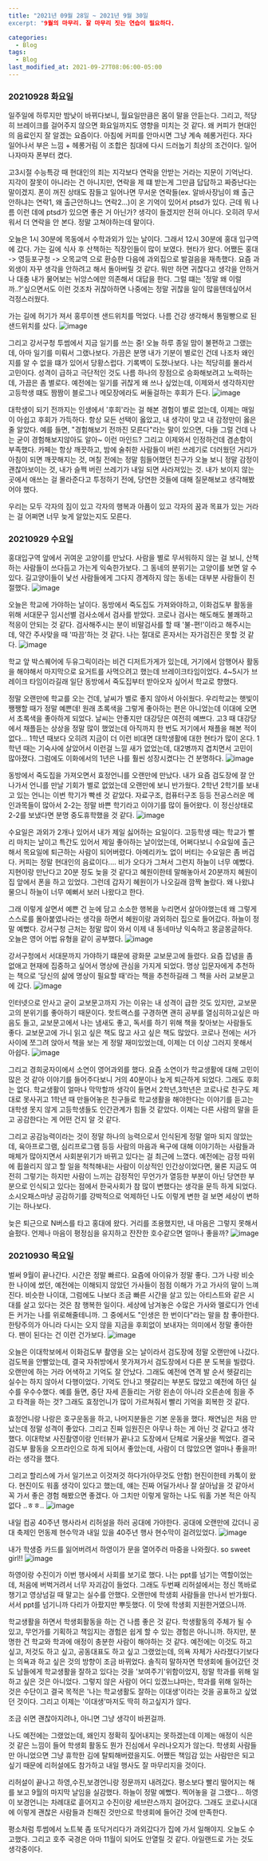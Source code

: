 ```yaml
---
title: "2021년 09월 28일 ~ 2021년 9월 30일
excerpt: "9월의 마무리. 잘 마무리 짓는 연습이 필요하다.

categories:
  - Blog
tags:
  - Blog
last_modified_at: 2021-09-27T08:06:00-05:00
---
```

### 20210928 화요일
일주일에 하루지만 밤낮이 바뀌다보니, 월요일만큼은 몸이 말을 안듣는다. 그리고, 적당히 브레이크를 걸어주지 않으면 화요일까지도 영향을 미치는 것 같다.
왜 커피가 현대인의 음료인지 잘 알겠는 요즘이다. 아침에 커피를 안마시면 그냥 계속 헤롱거린다. 자다 일어나서 부은 느낌 + 헤롱거림 이 조합은 침대에 다시 드러눕기 최상의 조건이다.
일어나자마자 폰부터 켰다.

고3시절 수능특강 때 현대인의 죄는 지각보다 연락을 안받는 거라는 지문이 기억난다. 지각이 잘못이 아니라는 건 아니지만, 연락을 제 떄 받는게 그만큼 답답하고 짜증난다는 말이겠지.
폰이 꺼진 상태도 잠들고 일어나면 무서운 연락들(ex. 알바사장님이 왜 출근안하냐는 연락1, 왜 출근안하냐느 연락2...)이 온 기억이 있어서 ptsd가 있다. 
근데 뭐 나름 이런 데에 ptsd가 있으면 좋은 거 아닌가? 생각이 들겠지만 전혀 아니다. 오히려 무서워서 더 연락을 안 본다. 정말 고쳐야하는데 말이다.

오늘은 1시 30분에 목동에서 수학과외가 있는 날이다. 그래서 12시 30분에 홍대 입구역에 갔다. 가는 길에 식사 후 산책하는 직장인들이 많이 보였다. 현타가 왔다.
어쨌든 홍대 -> 영등포구청 -> 오목교역 으로 환승한 다음에 과외집으로 발걸음을 재촉했다. 요즘 과외생이 자꾸 생각을 안하려고 해서 돌아버릴 것 같다. 
뭐만 하면 귀찮다고 생각을 안하거나 대충 내가 물어보는 뉘앙스에만 의존해서 대답을 한다. 그럴 떄는 '정말 왜 이럴까..?'싶으면서도 이런 것조차 귀찮아하면 나중에는 정말 귀찮을 일이 많을텐데싶어서 걱정스러웠다.

가는 길에 허기가 져서 홍루이젠 샌드위치를 먹었다. 나름 건강 생각해서 통밀빵으로 된 샌드위치를 샀다.
![image](https://user-images.githubusercontent.com/69496570/135064748-d66f9c1e-7863-428f-bac9-d286c51d449f.png)

그리고 강서구청 투썸에서 지금 일기를 쓰는 중! 오늘 하루 종일 맘이 불편하고 그랬는데, 아마 일기를 미뤄서 그랬나보다. 가끔은 분명 내가 기분이 별로인 건데 나조차 왜인지를 알 수 없을 떄가 있어서 당황스럽다.
기록벽이 도졌나보다. 나는 적당히를 몰라서 고민이다. 성격이 급하고 극단적인 것도 나름 하나의 장점으로 승화해보려고 노력하는데, 가끔은 좀 별로다.
예전에는 일기를 귀찮게 왜 쓰나 싶었는데, 이제와서 생각하지만 고등학생 떄도 짬짬이 블로그나 메모장에라도 써둘걸하는 후회가 든다.
![image](https://user-images.githubusercontent.com/69496570/135065808-5e5e7b9b-37f0-4a27-8c1f-c11f738ed307.png)

대학생이 되기 전까지는 인생에서 '후회'라는 걸 해본 경험이 별로 없는데, 이제는 매일이 아쉽고 후회가 가득하다. 항상 모든 선택이 옳았고, 내 생각이 맞고 내 감정만이 옳은 줄 알았다. 예를 들면, "경험해보기 전까진 모른다"라는 말이 있으면, 다들 그럴 건데 나는 굳이 경험해보지않아도 알아~ 이런 마인드? 그리고 이제와서 인정하건데 겸손함이 부족했다.
카페는 항상 깨끗하고, 밤에 술취한 사람들이 버린 쓰레기로 더러웠던 거리가 아침이 되면 깨끗해지는 것, 며칠 전에는 정말 힘들어했던 친구가 오늘 보니 정말 감정이 괜찮아보이는 것, 내가 슬쩍 버린 쓰레기가 내일 되면 사라져있는 것. 내가 보이지 않는 곳에서 애쓰는 걸 몰라준다고 투정하기 전에, 당연한 것들에 대해 질문해보고 생각해봤어야 했다.

우리는 모두 각자의 짐이 있고 각자의 행복과 아픔이 있고 각자의 꿈과 목표가 있는 거라는 걸 어쩌면 너무 늦게 알았는지도 모른다. 

### 20210929 수요일
홍대입구역 앞에서 귀여운 고양이를 만났다. 사람을 별로 무서워하지 않는 걸 보니, 산책하는 사람들이 쓰다듬고 가는게 익숙한가보다.
그 동네의 분위기는 고양이를 보면 알 수 있다. 길고양이들이 낯선 사람들에게 그다지 경계하지 않는 동네는 대부분 사람들이 친절했다.
![image](https://user-images.githubusercontent.com/69496570/135399629-033133ba-2b25-4473-ade5-b457d1c8a526.png)

오늘은 학교에 가야하는 날이다. 동방에서 죽도집도 가져와야하고, 이화검도부 활동을 위해 서대문구 임시선별 검사소에서 검사를 받았다. 코로나 검사는 해도해도 불쾌하고 적응이 안되는 것 같다.
검사해주시는 분이 비말검사를 할 때 '불-편!'이라고 해주시는데, 약간 주사맞을 때 '따끔'하는 것 같다. 나는 절대로 혼자서는 자가검진은 못할 것 같다.
![image](https://user-images.githubusercontent.com/69496570/135399078-2026d46c-0d89-4937-8f7f-1cb03f47b36f.png)

학교 앞 박스퀘어에 두유그릭이라는 비건 디저트가게가 있는데, 거기에서 암행어사 활동을 해야해서 마지막으로 요거트를 사먹으려고 했는데 브레이크타임이었다. 4~5시가 브레이크 타임이라길래 일단 동방에서 죽도집부터 받아오자 싶어서 학교로 향했다. 

정말 오랜만에 학교를 오는 건데, 날씨가 별로 좋지 않아서 아쉬웠다. 우리학교는 햇빛이 쨍쨍할 때가 정말 예쁜데! 원래 초록색을 그렇게 좋아하는 편은 아니었는데 이대에 오면서 초록색을 좋아하게 되었다.
날씨는 안좋지만 대강당은 여전히 예쁘다. 고3 때 대강당에서 채플듣는 상상을 정말 많이 했었는데 아직까지 한 번도 저기에서 채플을 해본 적이 없다...
1학년 때보다 오히려 지금이 더 이런 비대면 대학생활에 대한 현타가 많이 온다. 1학년 때는 기숙사에 살았어서 이런걸 느낄 새가 없었는데, 대2병까지 겹치면서 고민이 많아졌다.
그럼에도 이화에서의 1년은 나를 훨씬 성장시켰다는 건 분명하다.
![image](https://user-images.githubusercontent.com/69496570/135403151-17a2863b-5f33-447a-9a30-2cff5e965d91.png)

동방에서 죽도집을 가져오면서 효정언니를 오랜만에 만났다. 내가 요즘 검도장에 잘 안나가서 언니를 만날 기회가 별로 없었는데 오랜만에 보니 반가웠다. 2학년 2학기를 보내고 있는 언니는 이번 학기가 빡센 것 같았다.
자료구조, 컴퓨터구조 등등 전공스러운 메인과목들이 많아서 2-2는 정말 바쁜 학기라고 이야기를 많이 들어왔다. 이 정신상태로 2-2를 보냈다면 분명 중도휴학했을 것 같다.
![image](https://user-images.githubusercontent.com/69496570/135400024-4aa4ffd6-4834-4dd3-9eff-6bee76db8753.png)

수요일은 과외가 2개나 있어서 내가 제일 싫어하는 요일이다. 고등학생 때는 학교가 빨리 마치는 날이고 특간도 있어서 제일 좋아하는 날이었는데, 어쩌다보니 수요일에 출근해서 목요일에 퇴근하는 사람이 되어버렸다.
아메리카노 없이 버티는 수요일은 좀 버겁다. 커피는 정말 현대인의 음료이다.... 비가 오다가 그쳐서 그런지 하늘이 너무 예뻤다. 지현이랑 만난다고 20분 정도 늦을 것 같다고 혜원이한테 말해놓아서 20분까지 혜원이 집 앞에서 폰을 하고 있었다. 그런데 갑자기 혜원이가 나오길래 깜짝 놀랐다. 왜 나왔냐 물으니 하늘이 너무 예뻐서 보러 나왔다고 한다. 

그래 이렇게 살면서 예쁜 건 눈에 담고 소소한 행복을 누리면서 살아야했는데 왜 그렇게 스스로를 몰아붙였나라는 생각을 하면서 혜원이랑 과외하러 집으로 들어갔다.
하늘이 정말 예뻤다. 강서구청 근처는 정말 많이 와서 이제 내 동네마냥 익숙하고 몽글몽글하다. 오늘은 영어 어법 유형을 같이 공부했다.
![image](https://user-images.githubusercontent.com/69496570/135400848-8fe73da7-95d7-4f02-a633-d3701d36236a.png)

강서구청에서 서대문까지 가야하기 떄문에 광화문 교보문고에 들렸다. 요즘 잡념을 좀 없애고 현재에 집중하고 싶어서 명상에 관심을 가지게 되었다.
명상 입문자에게 추천하는 책으로 '당신의 삶에 명상이 필요할 때'라는 책을 추천하길래 그 책을 사러 교보문고에 갔다.
![image](https://user-images.githubusercontent.com/69496570/135401179-42c8eb5a-e0dd-4607-9032-9bb81c508191.png)

인터넷으로 안사고 굳이 교보문고까지 가는 이유는 내 성격이 급한 것도 있지만, 교보문고의 분위기를 좋아하기 때문이다.
핫트랙스를 구경하면 괜히 공부를 열심히하고싶은 마음도 들고, 교보문고에서 나는 냄새도 좋고, 독서를 하기 위해 책을 찾아보는 사람들도 좋다.
교보문고에 가니 읽고 싶은 책도 많고 사고 싶은 책도 많았다. 코로나 전에는 서가 사이에 쪼그려 앉아서 책을 보는 게 정말 재미있었는데, 이제는 더 이상 그러지 못해서 아쉽다.
![image](https://user-images.githubusercontent.com/69496570/135401477-91af4e9a-6f6b-4ddd-8b65-0b64853c4209.png)

그리고 경희궁자이에서 소연이 영어과외를 했다. 요즘 소연이가 학교생활에 대해 고민이 많은 것 같아 이야기를 들어주다보니 거의 40분이나 늦게 퇴근하게 되었다. 그래도 후회는 없다.
학교생활이 얼마나 막막할까 생각이 들면서 2학년,3학년은 코로나로 친구도 제대로 못사귀고 1학년 때 만들어놓은 친구들로 학교생활을 해야한다는 이야기를 듣고는 대학생 못지 않게 고등학생들도 인간관계가 힘들 것 같았다.
이제는 다른 사람의 말을 듣고 공감한다는 게 어떤 건지 알 것 같다.

그리고 공감능력이라는 것이 정말 하나의 능력으로서 인식된게 정말 얼마 되지 않았는데, 육아프로그램, 심리프로그램 등등 사람의 마음과 욕구에 대해 이야기하는 사람들과 매체가 많아지면서 사회분위기가 바뀌고 있다는 걸 최근에 느꼈다. 예전에는 감정 따위에 휩쓸리지 않고 할 일을 척척해내는 사람이 이상적인 인간상이었다면, 물론 지금도 여전히 그렇기는 하지만 사람이 느끼는 감정적인 무언가가 열등한 부분이 아닌 당연한 부분으로 인식되고 있다는 점에서 한국사회가 참 많이 변했다는 생각을 문득 하게 되었다. 소시오패스마냥 공감하기를 강박적으로 억제하던 나도 이렇게 변한 걸 보면 세상이 변하기는 하나보다.

늦은 퇴근으로 N버스를 타고 홍대에 왔다. 거리를 조용했지만, 내 마음은 그렇지 못해서 슬펐다. 언제나 마음이 평정심을 유지하고 잔잔한 호수같으면 얼마나 좋을까?
![image](https://user-images.githubusercontent.com/69496570/135402554-f6c6e8a6-dd78-4600-acc1-1ae84ba757b0.png)

### 20210930 목요일
벌써 9월이 끝나간다. 시간은 정말 빠르다.
요즘에 아이유가 정말 좋다. 그가 나랑 비슷한 나이에 썼던, 예전에는 이해되지 않았던 가사들이 점점 이해가 가고 가사의 말이 느껴진다.
비슷한 나이대, 그럼에도 나보다 조금 빠른 시간을 살고 있는 아티스트와 같은 시대를 살고 있다는 것은 참 행복한 일이다. 세상에 남겨놓은 수많은 가사와 멜로디가 언네든 커가는 나를 위로해줄테니까.
그 중에서도 "인생은 한 번이다"라는 말을 참 좋아한다. 한탕주의가 아니라 다시는 오지 않을 지금을 후회없이 보내자는 의미에서 정말 좋아한다. 팬이 된다는 건 이런 건가보다.
![image](https://user-images.githubusercontent.com/69496570/135407643-d1f968c1-70ca-40f7-a6f2-e9e292cf3186.png)

오늘은 이대학보에서 이화검도부 촬영을 오는 날이라서 검도장에 정말 오랜만에 나갔다. 검도복을 안빨았는데, 결국 자취방에서 못가져가서 검도장에서 다른 분 도복을 빌렸다.
오랜만에 하는 거라 어색하고 기억도 잘 안났다. 그래도 예전에 연격 발 순서 헷갈리는 실수는 하지 않아서 다행이었다. 기억도 안나고 헷갈리는 부분도 많았고 예전에 하던 실수를 우수수했다.
예를 들면, 중단 자세 흔들리는 거랑 왼손이 아니라 오른손에 힘을 주고 타격을 하는 것? 그래도 효정언니가 많이 가르쳐줘서 빨리 기억을 회복한 것 같다.

효정언니랑 나랑은 호구운동을 하고, 나머지분들은 기본 운동을 했다. 채연님은 처음 만났는데 정말 성격이 좋았다. 그리고 진짜 임원진은 아무나 하는 게 아닌 것 같다고 생각했다.
이대학보 사진촬영이랑 인터뷰가 끝나고 도장에서 단체로 거울샷을 찍었다. 결국 검도부 활동을 오프라인으로 하게 되어서 좋았는데, 사람이 더 많았으면 얼마나 좋을까!라는 생각을 했다. 

그리고 할리스에 가서 일기쓰고 이것저것 하다가(아무것도 안함) 현진이한테 카톡이 왔다. 
현진이도 워홀 생각이 있다고 했는데, 얘는 진짜 어딜가서나 잘 살아남을 것 같아서 꼭 가서 좋은 경험 해봤으면 좋겠다. 아 그치만 이렇게 말하는 나도 워홀 가본 적은 아직 없다 ..ㅎㅎ..
![image](https://user-images.githubusercontent.com/69496570/135406786-3301cc0e-9ebe-4ab5-86f2-b8e8beb4c1eb.png)

내일 컴공 40주년 행사라서 리허설을 하러 공대에 가야한다. 공대에 오랜만에 갔더니 공대 축제인 먼동제 현수막과 내일 있을 40주년 행사 현수막이 걸려있었다.
![image](https://user-images.githubusercontent.com/69496570/135449161-a615ec65-e79b-4b45-9145-e9f04d887480.png)

내가 학생증 카드를 잃어버려서 하영이가 문을 열어주러 마중을 나와줬다. so sweet girl!!
![image](https://user-images.githubusercontent.com/69496570/135447850-eff51d21-0519-4bae-903f-4321a523a047.png)

하영이랑 수진이가 이번 행사에서 사회를 보기로 했다. 나는 ppt를 넘기는 역할이었는데, 처음에 버벅거려서 너무 자괴감이 들었다. 
그래도 두번째 리허설에서는 정신 똑바로 챙기고 영상넘길 때 말고는 실수를 안했다. 오랜만에 학생회 사람들을 만나서 반가웠다. 서서 ppt를 넘기니까 다리가 아팠지만 뿌듯했다. 이 맛에 학생회 지원한거였으니까.

학교생활을 하면서 학생회활동을 하는 건 나름 좋은 것 같다. 학생활동의 주체가 될 수 있고, 무언가를 기획하고 책임지는 경험은 쉽게 할 수 있는 경험은 아니니까.
하지만, 분명한 건 학교와 학과에 애정이 충분한 사람이 해야하는 것 같다. 예전에는 이것도 하고 싶고, 저것도 하고 싶고, 공동대표도 하고 싶고 그랬었는데, 의욕 자체가 사라졌다기보다는 의욕과 하고 싶은 것의 방향이 조금 바뀌었다. 솔직히 말하자면 학생회에 들어갔던 것도 남들에게 학교생활을 잘하고 있다는 것을 '보여주기'위함이었지, 정말 학과를 위해 일하고 싶은 것은 아니었다. 
그렇지 않은 사람이 어디 있겠느냐마는, 학과를 위해 일하는 것은 수단이고 결국 목적은 '나는 학교생활도 잘하는 이대생'이라는 것을 공표하고 싶었던 것이다. 그리고 이제는 '이대생'마저도 딱히 하고싶지가 않다.

조금 쉬면 괜찮아지려나, 아니면 그냥 생각이 바뀐걸까.

나도 예전에는 그랬었는데, 왜인지 정확히 짚어내지는 못하겠는데 이제는 애정이 식은 것 같은 느낌이 들어 학생회 활동도 뭔가 진심에서 우러나오지가 않는다. 학생회 사람들만 아니었으면 그냥 휴학한 김에 탈퇴해버렸을지도.
어쨌든 책임감 있는 사람만은 되고 싶기 때문에 리허설에도 참가하고 내일 행사도 잘 마무리지을 것이다.

리허설이 끝나고 하영,수진,보경언니랑 정문까지 내려갔다. 
평소보다 빨리 떨어지는 해를 보고 9월의 마지막 날임을 실감했다. 하늘이 정말 예뻤다. 찍어놓을 걸 그랬다...
하영이 보경언니는 차례대로 흩어지고 수진이랑 세브란스까지 걸어갔다. 그래도 코로나시대에 이렇게 괜찮은 사람들과 친해진 것만으로 학생회에 들어간 것에 만족한다.

평소처럼 투썸에서 노트북 좀 또닥거리다가 과외갔다가 집에 가서 일해야지. 오늘도 수고했다.
그리고 호주 국경은 아마 11월이 되어도 안열릴 것 같다. 아일랜드로 가는 것도 생각중이다.




















